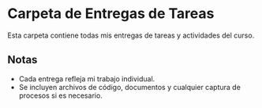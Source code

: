 # Carpeta de Entregas de Tareas

Esta carpeta contiene todas mis entregas de tareas y actividades del curso.


## Notas

- Cada entrega refleja mi trabajo individual.  
- Se incluyen archivos de código, documentos y cualquier captura de procesos si es necesario.